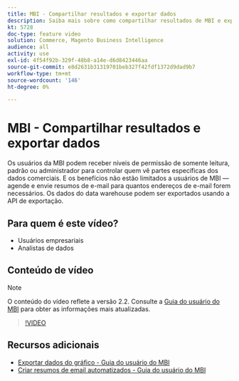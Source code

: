 ```yaml
---
title: MBI - Compartilhar resultados e exportar dados
description: Saiba mais sobre como compartilhar resultados de MBI e exportar dados para integração com outras ferramentas de negócios.
kt: 5728
doc-type: feature video
solution: Commerce, Magento Business Intelligence
audience: all
activity: use
exl-id: 4f54f92b-329f-48b8-a14e-d6d8423446aa
source-git-commit: e8d2631b31319701beb327f42fdf1372d9dad9b7
workflow-type: tm+mt
source-wordcount: '146'
ht-degree: 0%

---
```


# MBI - Compartilhar resultados e exportar dados

Os usuários da MBI podem receber níveis de permissão de somente leitura, padrão ou administrador para controlar quem vê partes específicas dos dados comerciais. E os benefícios não estão limitados a usuários de MBI — agende e envie resumos de e-mail para quantos endereços de e-mail forem necessários. Os dados do data warehouse podem ser exportados usando a API de exportação.

## Para quem é este vídeo?

- Usuários empresariais
- Analistas de dados

## Conteúdo de vídeo

>[!NOTE]
>
>O conteúdo do vídeo reflete a versão 2.2. Consulte a [Guia do usuário do MBI](https://experienceleague.adobe.com/docs/commerce-business-intelligence/mbi/guide-overview.html) para obter as informações mais atualizadas.

>[!VIDEO](https://video.tv.adobe.com/v/35983?quality=12&learn=on)

## Recursos adicionais

- [Exportar dados do gráfico - Guia do usuário do MBI](https://experienceleague.adobe.com/docs/commerce-business-intelligence/mbi/build/share/exp-chart-dash.html)
- [Criar resumos de email automatizados - Guia do usuário do MBI](https://experienceleague.adobe.com/docs/commerce-business-intelligence/mbi/build/share/email-summaries.html)
